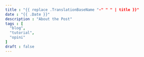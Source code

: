 ```yaml
---
title : "{{ replace .TranslationBaseName "-" " " | title }}"
date : "{{ .Date }}"
description : "About the Post"
tags : [
  "blog",
  "tutorial",
  "opini"
]
draft : false
---
```

